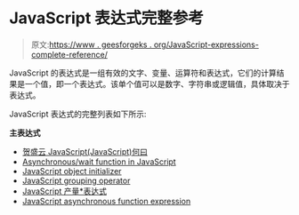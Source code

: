 # JavaScript 表达式完整参考

> 原文:[https://www . geesforgeks . org/JavaScript-expressions-complete-reference/](https://www.geeksforgeeks.org/javascript-expressions-complete-reference/)

JavaScript 的表达式是一组有效的文字、变量、运算符和表达式，它们的计算结果是一个值，即一个表达式。该单个值可以是数字、字符串或逻辑值，具体取决于表达式。

JavaScript 表达式的完整列表如下所示:

**主表达式**

*   [贺盛云 JavaScript(JavaScript)何曰](https://www.geeksforgeeks.org/this-in-javascript/)
*   [Asynchronous/wait function in JavaScript](https://www.geeksforgeeks.org/async-await-function-in-javascript/)
*   [JavaScript object initializer](https://www.geeksforgeeks.org/javascript-object-initializer/)
*   [JavaScript grouping operator](https://www.geeksforgeeks.org/javascript-grouping-operator/)
*   [JavaScript 产量*表达式](https://www.geeksforgeeks.org/javascript-yield-expression/)
*   [JavaScript asynchronous function expression](https://www.geeksforgeeks.org/javascript-async-function-expression/)